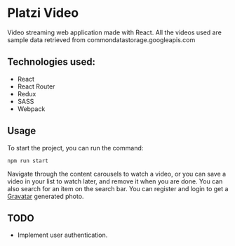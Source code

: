 # Platzi Video
Video streaming web application made with React. All the videos used are sample data retrieved from commondatastorage.googleapis.com

## Technologies used:

- React
- React Router
- Redux
- SASS
- Webpack

## Usage
To start the project, you can run the command:

```
npm run start
```

Navigate through the content carousels to watch a video, or you can save a video in your list to watch later, and remove it when you are done.
You can also search for an item on the search bar. You can register and login to get a [Gravatar](https://en.gravatar.com/) generated photo.

## TODO

- Implement user authentication.
